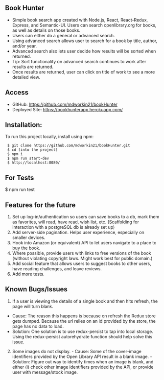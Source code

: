 ## Book Hunter

- Simple book search app created with Node.js, React, React-Redux, Express, and Semantic-UI. Users can search openlibrary.org for books, as well as details on those books.
- Users can either do a general or advanced search.
- Using advanced search allows user to search for a book by title, author, and/or year.
- Advanced search also lets user decide how results will be sorted when returned.
- Tip: Sort functionality on advanced search continues to work after results are returned. 
- Once results are returned, user can click on title of work to see a more detailed view.

## Access

- GitHub: https://github.com/mdworkin21/bookHunter
- Deployed Site: https://bookhunterapp.herokuapp.com/



## Installation:
To run this project locally, install using npm:

``` 
 $ git clone https://github.com/mdworkin21/bookHunter.git
 $ cd [into the project]
 $ npm i
 $ npm run start-dev
 $ http://localhost:8080/
```

## For Tests
$ npm run test

## Features for the future
1. Set up log-in/authentication so users can save books to a db, mark them as favorites, will read, have read, wish list, etc. (Scaffolding for interaction with a postgreSQL db is already set up)
2. Add server-side pagination. Helps user experience, especially on smaller devices. 
3. Hook into Amazon (or equivalent) API to let users navigate to a place to buy the book.
4. Where possible, provide users with links to free versions of the book (without violating copyright laws. Might work best for public domain.)
5. Add social feature that allows users to suggest books to other users, have reading challenges, and leave reviews.
6. Add more tests.

## Known Bugs/Issues
 1. If a user is viewing the details of a single book and then hits refresh, the page will turn blank. 
  - Cause: The reason this happens is because on refresh the Redux store gets dumped. Because the url relies on an id provided by the store, the page has no data to load. 
  - Solution: One solution is to use redux-persist to tap into local storage. Using the redux-persist autorehydrate function should help solve this issue. 
  2. Some images do not display.
    - Cause: Some of the cover-image identifiers provided by the Open Library API result in a blank image. 
    - Solution: Figure out way to identify times when an image is blank, and either (i) check other image identifiers provided by the API, or provide user with message/stock image.

